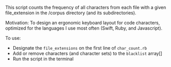 This script counts the frequency of all characters from each file with a given file_extension in the /corpus directory (and its subdirectories).

Motivation: To design an ergonomic keyboard layout for code characters, optimized for the languages I use most often (Swift, Ruby, and Javascript).

To use:
* Designate the `file_extensions` on the first line of `char_count.rb`
* Add or remove characters (and character sets) to the `blacklist` array[]
* Run the script in the terminal
